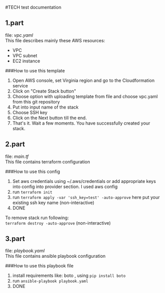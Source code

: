 #TECH test documentation
## 1.part
file: _vpc.yaml_  
This file describes mainly these AWS resources: 

- VPC
- VPC subnet
- EC2 instance

###How to use this template

1. Open AWS console, set Virginia region and go to the Cloudformation service
2. Click on "Create Stack button"
3. Choose option with uploading template from file and choose vpc.yaml from this git repository
4. Put into input name of the stack
5. Choose SSH key
6. Click on the Next button till the end.
7. That's it. Wait a few moments. You have successfully created your stack.

## 2.part
file: _main.tf_  
This file contains terraform configuration

###How  to use this config
1. Set aws credentials using ~/.aws/credentials or add appropriate keys into config into provider section. I used aws config
2. run ```terraform init```
3. run ```terraform apply -var 'ssh_key=test' -auto-approve``` here put your existing ssh key name (non-interactive)
4. DONE

To remove stack run following:  
```terraform destroy -auto-approve``` (non-interactive)

## 3.part
file: _playbook.yaml_  
This file contains ansible playbook configuration

###How to use this playbook file  
1. install requirements like: boto , using ```pip install boto```
2. run ```ansible-playbook playbook.yaml```
3. DONE